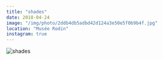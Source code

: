 ```yaml
---
title: "shades"
date: 2018-04-24
image: "/img/photo/2ddb4db5adbd42d124a3e50e5f0b9b4f.jpg"
location: "Musée Rodin"
instagram: true
---
```


![shades](/img/photo/2ddb4db5adbd42d124a3e50e5f0b9b4f.jpg)
